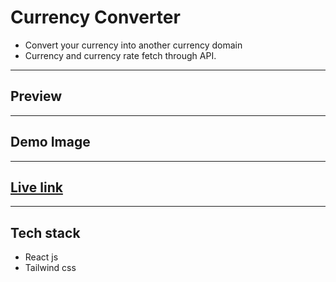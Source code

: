 # Currency Converter

- Convert your currency into
another currency domain
- Currency and currency rate
fetch through API.

---

## Preview

---
## Demo Image

---

## [Live link](https://currencyconverterapp.vercel.app/)

---
## Tech stack
- React js
- Tailwind css